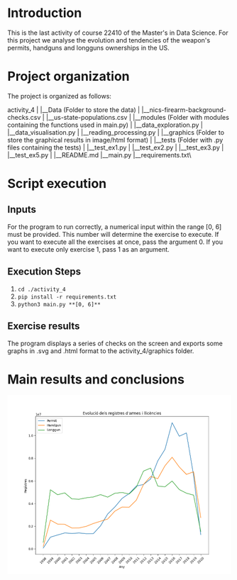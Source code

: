 # Introduction
This is the last activity of course 22410 of the Master's in Data Science. For this project we analyse the evolution and tendencies of the weapon's permits, handguns and longguns ownerships in the US. 

# Project organization
The project is organized as follows:

activity_4
|
|__Data (Folder to store the data)
| |__nics-firearm-background-checks.csv
| |__us-state-populations.csv
|
|__modules (Folder with modules containing the functions used in main.py)
| |__data_exploration.py
| |__data_visualisation.py
| |__reading_processing.py
|
|__graphics (Folder to store the graphical results in image/html format)
|
|__tests (Folder with .py files containing the tests)
| |__test_ex1.py
| |__test_ex2.py
| |__test_ex3.py
| |__test_ex5.py
|
|__README.md
|__main.py
|__requirements.txt\


# Script execution
## Inputs

For the program to run correctly, a numerical input within the range [0, 6] must be provided. This number will determine the exercise to execute.
If you want to execute all the exercises at once, pass the argument 0. If you want to execute only exercise 1, pass 1 as an argument.

## Execution Steps

1. ```cd ./activity_4```
2. ```pip install -r requirements.txt```
3. ```python3 main.py **[0, 6]**```

## Exercise results

The program displays a series of checks on the screen and exports some graphs in .svg and .html format to the activity_4/graphics folder.


# Main results and conclusions
![timeevolution](./grafiques/time_evolution.png)



